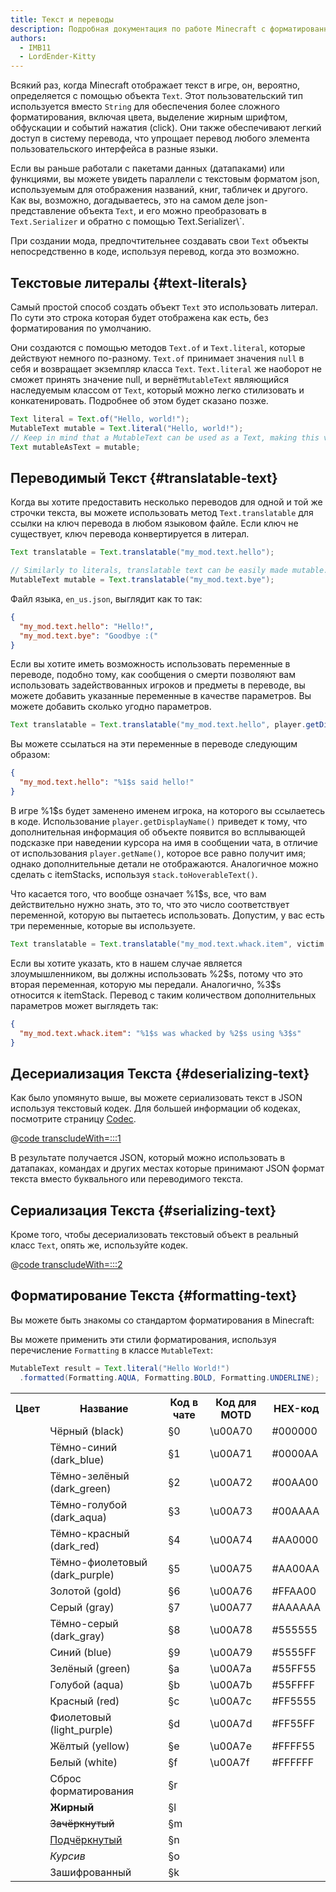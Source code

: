 ```yaml
---
title: Текст и переводы
description: Подробная документация по работе Minecraft с форматированным текстом и переводами.
authors:
  - IMB11
  - LordEnder-Kitty
---
```


Всякий раз, когда Minecraft отображает текст в игре, он, вероятно, определяется с помощью объекта `Text`.
Этот пользовательский тип используется вместо `String` для обеспечения более сложного форматирования,
включая цвета, выделение жирным шрифтом, обфускации и событий нажатия (click). Они также обеспечивают легкий доступ
в систему перевода, что упрощает перевод любого элемента пользовательского интерфейса в
разные языки.

Если вы раньше работали с пакетами данных (датапаками) или функциями, вы можете увидеть параллели с
текстовым форматом json, используемым для отображения названий, книг, табличек и другого. Как вы, возможно, догадываетесь, это на самом деле json-представление объекта `Text`, и его можно
преобразовать в `Text.Serializer` и обратно с помощью Text.Serializer\\`.

При создании мода, предпочтительнее создавать свои `Text` объекты непосредственно в коде, используя перевод, когда это возможно.

## Текстовые литералы {#text-literals}

Самый простой способ создать объект `Text` это использовать литерал. По сути это строка которая будет отображена как есть, без форматирования по умолчанию.

Они создаются с помощью методов `Text.of` и `Text.literal`, которые действуют немного по-разному. `Text.of` принимает значения `null` в себя и возвращает экземпляр класса `Text`. `Text.literal` же наоборот не сможет принять значение null, и вернёт`MutableText` являющийся наследуемым классом от `Text`, который можно легко стилизовать и конкатенировать. Подробнее об этом будет сказано позже.

```java
Text literal = Text.of("Hello, world!");
MutableText mutable = Text.literal("Hello, world!");
// Keep in mind that a MutableText can be used as a Text, making this valid:
Text mutableAsText = mutable;
```

## Переводимый Текст {#translatable-text}

Когда вы хотите предоставить несколько переводов для одной и той же строчки текста, вы можете использовать метод `Text.translatable` для ссылки на ключ перевода в любом языковом файле. Если ключ не существует, ключ перевода конвертируется в литерал.

```java
Text translatable = Text.translatable("my_mod.text.hello");

// Similarly to literals, translatable text can be easily made mutable.
MutableText mutable = Text.translatable("my_mod.text.bye");
```

Файл языка, `en_us.json`, выглядит как то так:

```json
{
  "my_mod.text.hello": "Hello!",
  "my_mod.text.bye": "Goodbye :("
}
```

Если вы хотите иметь возможность использовать переменные в переводе, подобно тому, как сообщения о смерти позволяют вам использовать задействованных игроков и предметы в переводе, вы можете добавить указанные переменные в качестве параметров. Вы можете добавить сколько угодно параметров.

```java
Text translatable = Text.translatable("my_mod.text.hello", player.getDisplayName());
```

Вы можете ссылаться на эти переменные в переводе следующим образом:

```json
{
  "my_mod.text.hello": "%1$s said hello!"
}
```

В игре %1\$s будет заменено именем игрока, на которого вы ссылаетесь в коде. Использование `player.getDisplayName()` приведет к тому, что дополнительная информация об объекте появится во всплывающей подсказке при наведении курсора на имя в сообщении чата, в отличие от использования `player.getName()`, которое все равно получит имя; однако дополнительные детали не отображаются. Аналогичное можно сделать с itemStacks, используя `stack.toHoverableText()`.

Что касается того, что вообще означает %1\$s, все, что вам действительно нужно знать, это то, что это число соответствует переменной, которую вы пытаетесь использовать. Допустим, у вас есть три переменные, которые вы используете.

```java
Text translatable = Text.translatable("my_mod.text.whack.item", victim.getDisplayName(), attacker.getDisplayName(), itemStack.toHoverableText());
```

Если вы хотите указать, кто в нашем случае является злоумышленником, вы должны использовать %2\$s, потому что это вторая переменная, которую мы передали. Аналогично, %3\$s относится к itemStack. Перевод с таким количеством дополнительных параметров может выглядеть так:

```json
{
  "my_mod.text.whack.item": "%1$s was whacked by %2$s using %3$s"
}
```

## Десериализация Текста {#deserializing-text}

<!-- NOTE: These have been put into the reference mod as they're likely to be updated to codecs in the next few updates. -->

Как было упомянуто выше, вы можете сериализовать текст в JSON используя текстовый кодек. Для большей информации об кодеках, посмотрите страницу [Codec](./codecs).

@[code transcludeWith=:::1](@/reference/1.21.4/src/client/java/com/example/docs/rendering/TextTests.java)

В результате получается JSON, который можно использовать в датапаках, командах и других местах которые принимают JSON формат текста вместо буквального или переводимого текста.

## Сериализация Текста {#serializing-text}

Кроме того, чтобы десериализовать текстовый объект в реальный класс `Text`, опять же, используйте кодек.

@[code transcludeWith=:::2](@/reference/1.21.4/src/client/java/com/example/docs/rendering/TextTests.java)

## Форматирование Текста {#formatting-text}

Вы можете быть знакомы со стандартом форматирования в Minecraft:

Вы можете применить эти стили форматирования, используя перечисление `Formatting` в классе `MutableText`:

```java
MutableText result = Text.literal("Hello World!")
  .formatted(Formatting.AQUA, Formatting.BOLD, Formatting.UNDERLINE);
```

<table>
    <tbody><tr><th>Цвет</th><th>Название</th><th>Код в чате</th><th>Код для MOTD</th><th>HEX-код</th></tr>
    <tr><td><ColorSwatch color="#000000" /></td><td>Чёрный (black)</td><td>§0</td><td>\u00A70</td><td>#000000</td></tr>
    <tr><td><ColorSwatch color="#0000AA" /></td><td>Тёмно-синий (dark_blue)</td><td>§1</td><td>\u00A71</td><td>#0000AA</td></tr>
    <tr><td><ColorSwatch color="#00AA00" /></td><td>Тёмно-зелёный (dark_green)</td><td>§2</td><td>\u00A72</td><td>#00AA00</td></tr>
    <tr><td><ColorSwatch color="#00AAAA" /></td><td>Тёмно-голубой (dark_aqua)</td><td>§3</td><td>\u00A73</td><td>#00AAAA</td></tr>
    <tr><td><ColorSwatch color="#AA0000" /></td><td>Тёмно-красный (dark_red)</td><td>§4</td><td>\u00A74</td><td>#AA0000</td></tr>
    <tr><td><ColorSwatch color="#AA00AA" /></td><td>Тёмно-фиолетовый (dark_purple)</td><td>§5</td><td>\u00A75</td><td>#AA00AA</td></tr>
    <tr><td><ColorSwatch color="#FFAA00" /></td><td>Золотой (gold)</td><td>§6</td><td>\u00A76</td><td>#FFAA00</td></tr>
    <tr><td><ColorSwatch color="#AAAAAA"/></td><td>Серый (gray)</td><td>§7</td><td>\u00A77</td><td>#AAAAAA</td></tr>
    <tr><td><ColorSwatch color="#555555" /></td><td>Тёмно-серый (dark_gray)</td><td>§8</td><td>\u00A78</td><td>#555555</td></tr>
    <tr><td><ColorSwatch color="#5555FF" /></td><td>Синий (blue)</td><td>§9</td><td>\u00A79</td><td>#5555FF</td></tr>
    <tr><td><ColorSwatch color="#55FF55" /></td><td>Зелёный (green)</td><td>§a</td><td>\u00A7a</td><td>#55FF55</td></tr>
    <tr><td><ColorSwatch color="#55FFFF" /></td><td>Голубой (aqua)</td><td>§b</td><td>\u00A7b</td><td>#55FFFF</td></tr>
    <tr><td><ColorSwatch color="#FF5555" /></td><td>Красный (red)</td><td>§c</td><td>\u00A7c</td><td>#FF5555</td></tr>
    <tr><td><ColorSwatch color="#FF55FF" /></td><td>Фиолетовый (light_purple)</td><td>§d</td><td>\u00A7d</td><td>#FF55FF</td></tr>
    <tr><td><ColorSwatch color="#FFFF55" /></td><td>Жёлтый (yellow)</td><td>§e</td><td>\u00A7e</td><td>#FFFF55</td></tr>
    <tr><td><ColorSwatch color="#FFFFFF" /></td><td>Белый (white)</td><td>§f</td><td>\u00A7f</td><td>#FFFFFF</td></tr>
    <tr><td></td><td>Сброс форматирования</td><td>§r</td><td></td><td></td></tr>
    <tr><td></td><td><b>Жирный</b></td><td>§l</td><td></td><td></td></tr>
    <tr><td></td><td><s>Зачёркнутый</s></td><td>§m</td><td></td><td></td></tr>
    <tr><td></td><td><u>Подчёркнутый</u></td><td>§n</td><td></td><td></td></tr>
    <tr><td></td><td><i>Курсив</i></td><td>§o</td><td></td><td></td></tr>
    <tr><td></td><td>Зашифрованный</td><td>§k</td><td></td><td></td></tr>
</tbody></table>
